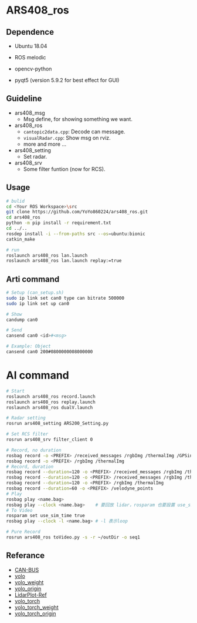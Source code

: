 # ARS408_ros

## Dependence
* Ubuntu 18.04
* ROS melodic

* opencv-python
* pyqt5 (version 5.9.2 for best effect for GUI)

## Guideline
* ars408_msg
    * Msg define, for showing something we want.
* ars408_ros
    * `cantopic2data.cpp`: Decode can message.
    * `visualRadar.cpp`: Show msg on rviz.
    * more and more ...
* ars408_setting 
    * Set radar.
* ars408_srv
    * Some filter funtion (now for RCS).

## Usage
```bash
# bulid
cd <Your ROS Workspace>\src
git clone https://github.com/YoYo860224/ars408_ros.git
cd ars408_ros
python -m pip install -r requirement.txt
cd ../..
rosdep install -i --from-paths src --os=ubuntu:bionic
catkin_make

# run
roslaunch ars408_ros lan.launch
roslaunch ars408_ros lan.launch replay:=true
```

## Arti command
```bash
# Setup (can_setup.sh)
sudo ip link set can0 type can bitrate 500000
sudo ip link set up can0

# Show
candump can0

# Send
cansend can0 <id>#<msg>

# Example: Object
cansend can0 200#0800000008000000
```

# AI command
```bash
# Start
roslaunch ars408_ros record.launch
roslaunch ars408_ros replay.launch
roslaunch ars408_ros dualV.launch

# Radar setting
rosrun ars408_setting ARS200_Setting.py

# Set RCS filter
rosrun ars408_srv filter_client 0

# Record, no duration
rosbag record -o <PREFIX> /received_messages /rgbImg /thermalImg /GPSinfo
rosbag record -o <PREFIX> /rgbImg /thermalImg
# Record, duration
rosbag record --duration=120 -o <PREFIX> /received_messages /rgbImg /thermalImg /GPSinfo /velodyne_points
rosbag record --duration=120 -o <PREFIX> /received_messages /rgbImg /thermalImg /GPSinfo
rosbag record --duration=120 -o <PREFIX> /rgbImg /thermalImg
rosbag record --duration=60 -o <PREFIX> /velodyne_points
# Play
rosbag play <name.bag>
rosbag play --clock <name.bag>    # 要回放 lidar，rosparam 也要設置 use_sim_time (因為用到 tf 的關係)
# To Video
rosparam set use_sim_time true
rosbag play --clock -l <name.bag> # -l 表示loop

# Pure Record
rosrun ars408_ros toVideo.py -s -r ~/outDir -o seq1
```

## Referance
* [CAN-BUS](https://hackmd.io/@yoyo860224/HkkAS9F88)
* [yolo](https://github.com/a888999a/yolov3fusion1#-to-080)
* [yolo_weight](https://drive.google.com/file/d/1XEIJP14Q6jJK5dum3lXq_rAyU9FOuI3J/view)
* [yolo_origin](https://github.com/YunYang1994/tensorflow-yolov3)
* [LidarPlot-Ref](https://github.com/darylclimb/cvml_project/tree/master/projections/lidar_camera_projection)
* [yolo_torch](https://drive.google.com/file/d/1Em5QUIsBIcCpu2wv0WzKuOuj68FpXoNl/view)
* [yolo_torch_weight](https://drive.google.com/drive/folders/1sEFwu-2b_vfedT-6qHVaarRrpErIzSY9)
* [yolo_torch_origin](https://github.com/Tianxiaomo/pytorch-YOLOv4)